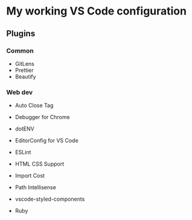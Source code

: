 # My working VS Code configuration

## Plugins

### Common

- GitLens
- Prettier
- Beautify

### Web dev

- Auto Close Tag
- Debugger for Chrome
- dotENV
- EditorConfig for VS Code
- ESLint
- HTML CSS Support
- Import Cost
- Path Intellisense
- vscode-styled-components

- Ruby
